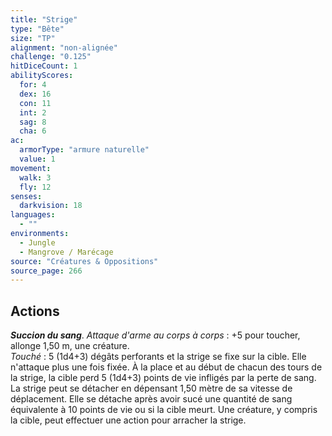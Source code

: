 ```yaml
---
title: "Strige"
type: "Bête"
size: "TP"
alignment: "non-alignée"
challenge: "0.125"
hitDiceCount: 1
abilityScores:
  for: 4
  dex: 16
  con: 11
  int: 2
  sag: 8
  cha: 6
ac: 
  armorType: "armure naturelle"
  value: 1
movement: 
  walk: 3
  fly: 12
senses: 
  darkvision: 18
languages: 
  - ""
environments:
  - Jungle
  - Mangrove / Marécage
source: "Créatures & Oppositions"
source_page: 266
---
```

## Actions
_**Succion du sang**_. _Attaque d'arme au corps à corps_ : +5 pour toucher, allonge 1,50 m, une créature.  
_Touché_ : 5 (1d4+3) dégâts perforants et la strige se fixe sur la cible. Elle n'attaque plus une fois fixée. À la place et au début de chacun des tours de la strige, la cible perd 5 (1d4+3) points de vie infligés par la perte de sang.  
La strige peut se détacher en dépensant 1,50 mètre de sa vitesse de déplacement. Elle se détache après avoir sucé une quantité de sang équivalente à 10 points de vie ou si la cible meurt. Une créature, y compris la cible, peut effectuer une action pour arracher la strige.
